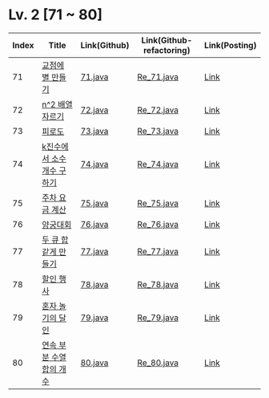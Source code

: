 # Lv. 2 \[71 ~ 80]

| Index | Title | Link(Github) | Link(Github-refactoring) | Link(Posting) |
|----|----|----|----|----|
| 71 | [교점에 별 만들기](https://school.programmers.co.kr/learn/courses/30/lessons/87377) | [71.java](https://github.com/2384320/Programmers-Algorithm/blob/main/Lv.2/71~80/71.java) | [Re_71.java](https://github.com/2384320/Programmers-Algorithm/blob/main/Lv.2/71~80/Re_71.java) | [Link](https://swift-badge-161.notion.site/Lv-2-071-4784dfb98109408f97928f918d99e68f?pvs=4) |
| 72 | [n^2 배열 자르기](https://school.programmers.co.kr/learn/courses/30/lessons/87390) | [72.java](https://github.com/2384320/Programmers-Algorithm/blob/main/Lv.2/71~80/72.java) | [Re_72.java](https://github.com/2384320/Programmers-Algorithm/blob/main/Lv.2/71~80/Re_72.java) | [Link](https://swift-badge-161.notion.site/Lv-2-072-n-2-00a6b9923f9d493c843d35f742c96c1c?pvs=4) |
| 73 | [피로도](https://school.programmers.co.kr/learn/courses/30/lessons/87946) | [73.java](https://github.com/2384320/Programmers-Algorithm/blob/main/Lv.2/71~80/73.java) | [Re_73.java](https://github.com/2384320/Programmers-Algorithm/blob/main/Lv.2/71~80/Re_73.java) | [Link](https://swift-badge-161.notion.site/Lv-2-073-ab18af6a65a64b089ccf890a65c90146?pvs=4) |
| 74 | [k진수에서 소수 개수 구하기](https://school.programmers.co.kr/learn/courses/30/lessons/92335) | [74.java](https://github.com/2384320/Programmers-Algorithm/blob/main/Lv.2/71~80/74.java) | [Re_74.java](https://github.com/2384320/Programmers-Algorithm/blob/main/Lv.2/71~80/Re_74.java) | [Link](https://swift-badge-161.notion.site/Lv-2-074-k-b9047970830945bfab2cc32f8b3daee9?pvs=4) |
| 75 | [주차 요금 계산](https://school.programmers.co.kr/learn/courses/30/lessons/92341) | [75.java](https://github.com/2384320/Programmers-Algorithm/blob/main/Lv.2/71~80/75.java) | [Re_75.java](https://github.com/2384320/Programmers-Algorithm/blob/main/Lv.2/71~80/Re_75.java) | [Link](https://swift-badge-161.notion.site/Lv-2-075-522226b9dc324492b5d5314e459e2083?pvs=4) |
| 76 | [양궁대회](https://school.programmers.co.kr/learn/courses/30/lessons/92342) | [76.java](https://github.com/2384320/Programmers-Algorithm/blob/main/Lv.2/71~80/76.java) | [Re_76.java](https://github.com/2384320/Programmers-Algorithm/blob/main/Lv.2/71~80/Re_76.java) | [Link](https://swift-badge-161.notion.site/Lv-2-076-6c5f57a8c2974b378a5afae3b488c920?pvs=4) |
| 77 | [두 큐 합 같게 만들기](https://school.programmers.co.kr/learn/courses/30/lessons/118667) | [77.java](https://github.com/2384320/Programmers-Algorithm/blob/main/Lv.2/71~80/77.java) | [Re_77.java](https://github.com/2384320/Programmers-Algorithm/blob/main/Lv.2/71~80/Re_77.java) | [Link](https://swift-badge-161.notion.site/Lv-2-077-011b77e77f0d436ca3043da60509e2a4?pvs=4) |
| 78 | [할인 행사](https://school.programmers.co.kr/learn/courses/30/lessons/131127) | [78.java](https://github.com/2384320/Programmers-Algorithm/blob/main/Lv.2/71~80/78.java) | [Re_78.java](https://github.com/2384320/Programmers-Algorithm/blob/main/Lv.2/71~80/Re_78.java) | [Link](https://swift-badge-161.notion.site/Lv-2-078-b84ebcb8f6da455ab3e54f2a39d9528d?pvs=4) |
| 79 | [혼자 놀기의 달인](https://school.programmers.co.kr/learn/courses/30/lessons/131130) | [79.java](https://github.com/2384320/Programmers-Algorithm/blob/main/Lv.2/71~80/79.java) | [Re_79.java](https://github.com/2384320/Programmers-Algorithm/blob/main/Lv.2/71~80/Re_79.java) | [Link]() |
| 80 | [연속 부분 수열 합의 개수](https://school.programmers.co.kr/learn/courses/30/lessons/131701) | [80.java](https://github.com/2384320/Programmers-Algorithm/blob/main/Lv.2/71~80/80.java) | [Re_80.java](https://github.com/2384320/Programmers-Algorithm/blob/main/Lv.2/71~80/Re_80.java) | [Link]() |